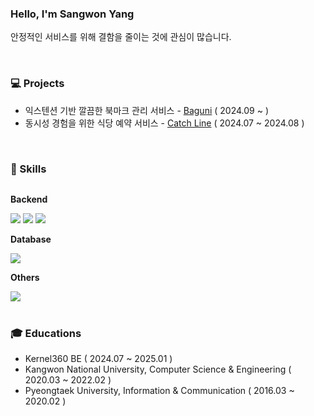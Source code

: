 ### Hello, I'm Sangwon Yang
안정적인 서비스를 위해 결함을 줄이는 것에 관심이 많습니다.

<br>

### :computer: Projects
- 익스텐션 기반 깔끔한 북마크 관리 서비스 - [Baguni](https://github.com/Kernel360/F2-BAGUNI) ( 2024.09 ~ )
- 동시성 경험을 위한 식당 예약 서비스 - [Catch Line](https://github.com/Kernel360/E2E2-CATCHLINE) ( 2024.07 ~ 2024.08 )

<br>

### :book: Skills
<div style="display:flex; flex-direction:column; align-items:flex-start;">
    <p><strong>Backend</strong></p>
    <div>
        <img src="https://img.shields.io/badge/Java-007396?style=for-the-badge&logo=java&logoColor=white"> 
        <img src="https://img.shields.io/badge/Spring_Boot-6DB33F?style=for-the-badge&logo=spring boot&logoColor=white">
        <img src="https://img.shields.io/badge/spring_Data_JPA-6DB33F?style=for-the-badge&logo=spring&logoColor=white"> 
    </div>
    <p><strong>Database</strong></p>
    <div>
        <img src="https://img.shields.io/badge/Mysql-4479A1?style=for-the-badge&logo=mysql&logoColor=white">
    </div>
    <p><strong>Others</strong></p>
    <div>
        <img src="https://img.shields.io/badge/Docker-2496ED?style=for-the-badge&logo=Docker&logoColor=white"/>
    </div>
</div>

<!--
**sangwonsheep/sangwonsheep** is a ✨ _special_ ✨ repository because its `README.md` (this file) appears on your GitHub profile.

Here are some ideas to get you started:

- 🔭 I’m currently working on ...
- 🌱 I’m currently learning ...
- 👯 I’m looking to collaborate on ...
- 🤔 I’m looking for help with ...
- 💬 Ask me about ...
- 📫 How to reach me: ...
- 😄 Pronouns: ...
- ⚡ Fun fact: ...
-->

<br>

### :mortar_board: Educations
- Kernel360 BE ( 2024.07 ~ 2025.01 )
- Kangwon National University, Computer Science & Engineering ( 2020.03 ~ 2022.02 )
- Pyeongtaek University, Information & Communication ( 2016.03 ~ 2020.02 )
